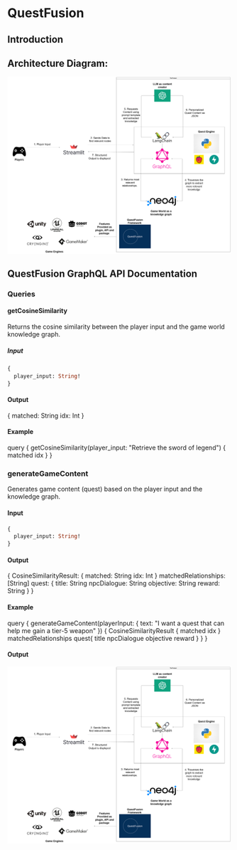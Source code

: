 # QuestFusion

## Introduction

## Architecture Diagram:

![Architecture Diagram](https://github.com/snehilaryan32/rpg-with-knowledge-graphs/blob/main/arch_diagram_big.drawio.png)

## QuestFusion GraphQL API Documentation


### Queries

#### getCosineSimilarity

Returns the cosine similarity between the player input and the game world knowledge graph.

##### Input

```graphql
{
  player_input: String!
}
```

#### Output
{
  matched: String
  idx: Int
}

#### Example 
query {
  getCosineSimilarity(player_input: "Retrieve the sword of legend") {
    matched
    idx
  }
}


### generateGameContent

Generates game content (quest) based on the player input and the knowledge graph.

#### Input

```graphql
{
  player_input: String!
}
```

#### Output

{
  CosineSimilarityResult: {
    matched: String
    idx: Int
  }
  matchedRelationships: [String]
  quest: {
    title: String
    npcDialogue: String
    objective: String
    reward: String
  }
}

#### Example
query {
  generateGameContent(playerInput: { text: "I want a quest that can help me gain a tier-5 weapon" }) {
    CosineSimilarityResult {
      matched
      idx
    }
    matchedRelationships
    quest{
          title
    			npcDialogue
    			objective
    			reward
    }
  }
}

#### Output 
![Sample Output For the given Query](https://github.com/snehilaryan32/rpg-with-knowledge-graphs/blob/main/arch_diagram_big.drawio.png)


